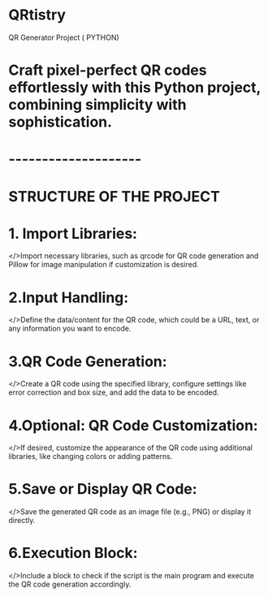 # QRtistry
QR Generator Project ( PYTHON)
# Craft pixel-perfect QR codes effortlessly with this Python project, combining simplicity with sophistication.

# --------------------

# STRUCTURE OF THE PROJECT

# 1. Import Libraries:

</>Import necessary libraries, such as qrcode for QR code generation and Pillow for image manipulation if customization is desired.

# 2.Input Handling:

</>Define the data/content for the QR code, which could be a URL, text, or any information you want to encode.

# 3.QR Code Generation:

</>Create a QR code using the specified library, configure settings like error correction and box size, and add the data to be encoded.

# 4.Optional: QR Code Customization:

</>If desired, customize the appearance of the QR code using additional libraries, like changing colors or adding patterns.

# 5.Save or Display QR Code:

</>Save the generated QR code as an image file (e.g., PNG) or display it directly.

# 6.Execution Block:

</>Include a block to check if the script is the main program and execute the QR code generation accordingly.




